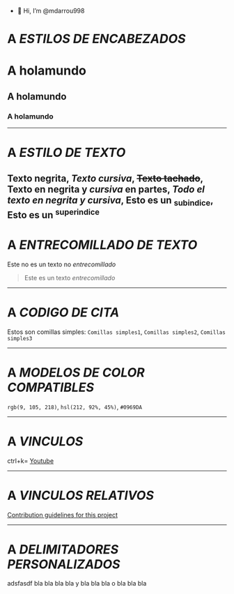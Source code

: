 - 👋 Hi, I’m @mdarrou998
# A ***ESTILOS DE ENCABEZADOS***
# A holamundo
## A holamundo
### A holamundo
--------------------------------
# A ***ESTILO DE TEXTO***
**Texto negrita**,
_Texto cursiva_,
~~Texto tachado~~,
**Texto en negrita y _cursiva_ en partes**,
***Todo el texto en negrita y cursiva***,
Esto es un <sub>subindice</sub>,
Esto es un <sup>superindice</sup>
----------------------------------
# A ***ENTRECOMILLADO DE TEXTO***
Este no es un texto no _entrecomillado_
> Este es un texto _entrecomillado_
----------------------------------
# A ***CODIGO DE CITA***
Estos son comillas simples:
`Comillas simples1`,
`Comillas simples2`,
`Comillas simples3`

----------------------------------
# A ***MODELOS DE COLOR COMPATIBLES***
`rgb(9, 105, 218)`,
`hsl(212, 92%, 45%)`,
`#0969DA`

----------------------------------
# A ***VINCULOS***
ctrl+k=
[Youtube](www.youtube.com)

----------------------------------
# A ***VINCULOS RELATIVOS***
[Contribution guidelines for this project](docs/CONTRIBUTING.md)

----------------------------------
# A ***DELIMITADORES PERSONALIZADOS***
<a name="Mi punto de vista">adsfasdf</a>
bla bla bla bla y bla bla bla o bla bla bla


